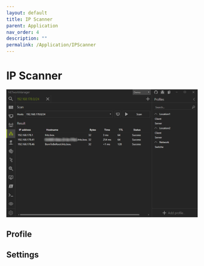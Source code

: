 ```yaml
---
layout: default
title: IP Scanner
parent: Application
nav_order: 4
description: ""
permalink: /Application/IPScanner
---
```


# IP Scanner

![IPScanner](04_IPScanner.png)

## Profile

## Settings